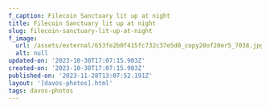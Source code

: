 ```yaml
---
f_caption: Filecoin Sanctuary lit up at night
title: Filecoin Sanctuary lit up at night
slug: filecoin-sanctuary-lit-up-at-night
f_image:
  url: /assets/external/653fe2b0f415fc732c37e5d0_copy20of20er5_7038.jpg
  alt: null
updated-on: '2023-10-30T17:07:15.903Z'
created-on: '2023-10-30T17:07:15.903Z'
published-on: '2023-11-28T13:07:52.191Z'
layout: '[davos-photos].html'
tags: davos-photos
---
```



